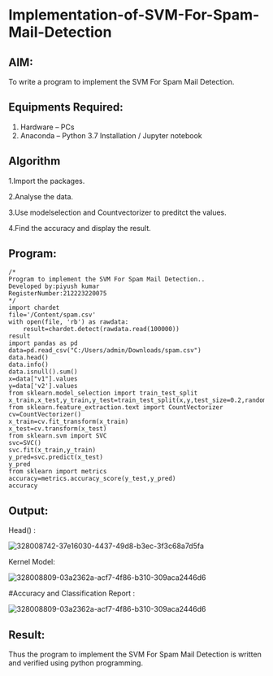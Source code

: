 # Implementation-of-SVM-For-Spam-Mail-Detection

## AIM:
To write a program to implement the SVM For Spam Mail Detection.

## Equipments Required:
1. Hardware – PCs
2. Anaconda – Python 3.7 Installation / Jupyter notebook

## Algorithm
1.Import the packages.

2.Analyse the data.

3.Use modelselection and Countvectorizer to preditct the values.

4.Find the accuracy and display the result.

## Program:

```
/*
Program to implement the SVM For Spam Mail Detection..
Developed by:piyush kumar 
RegisterNumber:212223220075  
*/
import chardet
file='/Content/spam.csv'
with open(file, 'rb') as rawdata:
    result=chardet.detect(rawdata.read(100000))
result
import pandas as pd
data=pd.read_csv("C:/Users/admin/Downloads/spam.csv")
data.head()
data.info()
data.isnull().sum()
x=data["v1"].values
y=data['v2'].values
from sklearn.model_selection import train_test_split
x_train,x_test,y_train,y_test=train_test_split(x,y,test_size=0.2,random_state=0)
from sklearn.feature_extraction.text import CountVectorizer
cv=CountVectorizer()
x_train=cv.fit_transform(x_train)
x_test=cv.transform(x_test)
from sklearn.svm import SVC
svc=SVC()
svc.fit(x_train,y_train)
y_pred=svc.predict(x_test)
y_pred
from sklearn import metrics
accuracy=metrics.accuracy_score(y_test,y_pred)
accuracy
```

## Output:
Head() :

![328008742-37e16030-4437-49d8-b3ec-3f3c68a7d5fa](https://github.com/H515piyush/Implementation-of-SVM-For-Spam-Mail-Detection/assets/147472999/bc365f69-6ea9-419f-bc85-d662b6ec0ddd)

Kernel Model:

![328008809-03a2362a-acf7-4f86-b310-309aca2446d6](https://github.com/H515piyush/Implementation-of-SVM-For-Spam-Mail-Detection/assets/147472999/8e1771f1-6e4f-4f1f-8972-145116e958b1)

#Accuracy and Classification Report :

![328008809-03a2362a-acf7-4f86-b310-309aca2446d6](https://github.com/H515piyush/Implementation-of-SVM-For-Spam-Mail-Detection/assets/147472999/1b30def8-5c0b-4cae-a032-eacc707920da)




## Result:
Thus the program to implement the SVM For Spam Mail Detection is written and verified using python programming.

